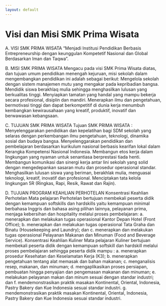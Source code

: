```yaml
---
layout: default
---
```


# Visi dan Misi SMK Prima Wisata

A. VISI SMK PRIMA WISATA “Menjadi Institusi Pendidikan Berbasis Entrepreneurship dengan keunggulan Kompetetif Nasional dan Global Berdasarkan Iman dan Taqwa”.

B. MISI SMK PRIMA WISATA Mengacu pada visi SMK Prima Wisata diatas, dan tujuan umum pendidikan menengah kejuruan, misi sekolah dalam mengembangkan pendidikan ini adalah sebagai berikut:
Mengelola sekolah dengan sistem manajemen mutu yang mengakar pada kepribadian bangsa.
Mendidik siswa berakhlaq mulia sehingga menghasilkan lulusan yang berkualitas tinggi.
Menyiapkan tamatan yang handal yang mampu bekerja secara profesional, disiplin dan mandiri.
Menerapkan ilmu dan pengetahuan, bermotivasi tinggi dan dapat berkompetitif di dunia kerja
menumbuh kembangkan kewirausahaan yang kreatif, produktif, inovatif dan berwawasan kebangsaan.

C. TUJUAN SMK PRIMA WISATA Tujuan SMK PRIMA WISATA :
Menyelenggarakan pendidikan dan kepelatihan bagi SDM sekolah yang selaras dengan perkembangan ilmu pengetahuan, teknologi, dinamika sosial dan budaya bangsa.
Menyelenggarakan pendidikan dan pembelajaran berdasarkan kurikulum nasional berbasis kearifan lokal dalam Kerangka Kompetensi Nasional Indonesia.
Membangun etos kerja dalam lingkungan yang nyaman untuk senantiasa berprestasi tiada henti.
Membangun komunikasi dan sinergi kerja antar lini sekolah yang solid dengan mengedepankan sasaran mutu dan prosedur operasional standar.
Menghasilkan lulusan siswa yang beriman, berakhlak mulia, menguasai teknologi, kreatif, inovatif dan profesional.
Menciptakan tata kelola lingkungan 5R (Ringkas, Rapi, Resik, Rawat dan Rajin).

D. TUJUAN PROGRAM KEAHLIAN PERHOTELAN
Konsentrasi Keahlian Perhotelan Mata pelajaran Perhotelan bertujuan membekali peserta didik dengan kemampuan softskills dan hardskills yaitu kemampuan minimal berbahasa Inggris dan bahasa asing pilihan lainnya, pelayanan prima, menjaga kebersihan dan hospitality melalui proses pembelajaran: a. menerapkan dan melakukan tugas operasional Kantor Depan Hotel (Front Office); b. menerapkan dan melakukan tugas operasional Tata Graha dan Binatu (Housekeeping and Laundry); dan c. menerapkan dan melakukan tugas operasional Pelayanan Makanan dan Minuman (Food and Beverage Service).
Konsentrasi Keahlian Kuliner Mata pelajaran Kuliner bertujuan membekali peserta didik dengan kemampuan softskill dan hardskill melalui proses pembelajaran sehingga peserta didik mampu : a. menerapkan prosedur Kesehatan dan Keselamatan Kerja (K3); b. menerapkan pengetahuan tentang alat memasak dan bahan makanan; c. menganalisis resep, makanan, dan minuman; d. mengaplikasikan proses persiapan, pembuatan hingga penyajian dan pengemasan makanan dan minuman; e. melakukan pelayanan makan dan minum sesuai dengan standar industri; dan f. mendemonstrasikan praktik masakan Kontinental, Oriental, Indonesia, Pastry Bakery dan Kue Indonesia sesuai standar industri. g. mendemonstrasikan praktik masakan Kontinental, Oriental, Indonesia, Pastry Bakery dan Kue Indonesia sesuai standar industri.
 
